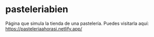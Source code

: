 # pasteleriabien

Página que simula la tienda de una pastelería.
Puedes visitarla aquí: https://pasteleriaahorasi.netlify.app/
